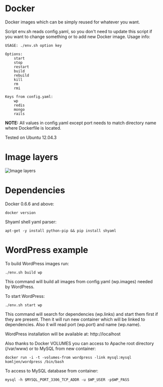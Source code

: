 Docker
======

Docker images which can be simply reused for whatever you want.

Script env.sh reads config.yaml, so you don't need to update this script if you want to change something or to add new Docker image. Usage info:
```
USAGE: ./env.sh option key

Options:
    start
    stop
    restart
    build
    rebuild
    kill
    rm
    rmi

Keys from config.yaml:
    wp
    redis
    mongo
    rails
```

**NOTE:**
All values in config.yaml except port needs to match directory name where Dockerfile is located.

Tested on Ubuntu 12.04.3

Image layers
======

<img src="https://dl.dropboxusercontent.com/s/7u6fw9ytl6kxdiu/image_layers.png" title="Image layers" />

Dependencies
======

Docker 0.6.6 and above:
```
docker version
```

Shyaml shell yaml parser:
```
apt-get -y install python-pip && pip install shyaml
```

WordPress example
======

To build WordPress images run:
```
./env.sh build wp
```

This command will build all images from config.yaml (wp.images) needed by WordPress.


To start WordPress:
```
./env.sh start wp
```

This command will search for dependencies (wp.links) and start them first if they are present. Then it will run new container which will be linked to dependencies. Also it will read port (wp.port) and name (wp.name).

WordPress installation will be available at: http://localhost

Also thanks to Docker VOLUMES you can access to Apache root directory (/var/www) or to MySQL from new container:
```
docker run -i -t -volumes-from wordpress -link mysql:mysql komljen/wordpress /bin/bash
```

To access to MySQL database from container:
```
mysql -h $MYSQL_PORT_3306_TCP_ADDR -u $WP_USER -p$WP_PASS
```
